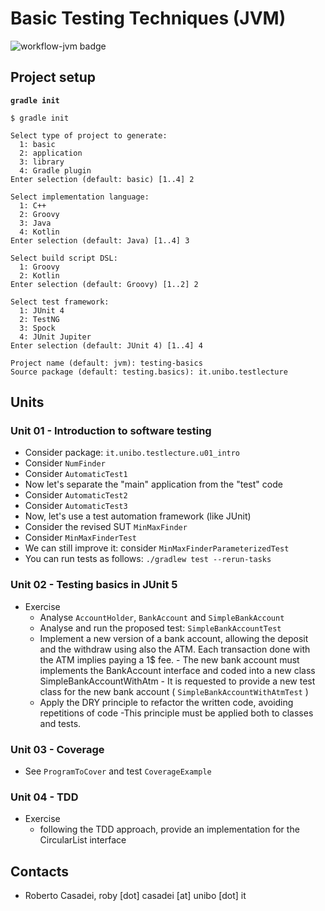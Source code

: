 # Basic Testing Techniques (JVM)

![workflow-jvm badge](https://github.com/metaphori/testing-basic-techniques/actions/workflows/workflow-jvm.yaml/badge.svg)

## Project setup

**`gradle init`**

```
$ gradle init

Select type of project to generate:
  1: basic
  2: application
  3: library
  4: Gradle plugin
Enter selection (default: basic) [1..4] 2

Select implementation language:
  1: C++
  2: Groovy
  3: Java
  4: Kotlin
Enter selection (default: Java) [1..4] 3

Select build script DSL:
  1: Groovy
  2: Kotlin
Enter selection (default: Groovy) [1..2] 2

Select test framework:
  1: JUnit 4
  2: TestNG
  3: Spock
  4: JUnit Jupiter
Enter selection (default: JUnit 4) [1..4] 4

Project name (default: jvm): testing-basics
Source package (default: testing.basics): it.unibo.testlecture

```

## Units

### Unit 01 - Introduction to software testing

- Consider package: `it.unibo.testlecture.u01_intro`
- Consider `NumFinder`
- Consider `AutomaticTest1`
- Now let's separate the "main" application from the "test" code
- Consider `AutomaticTest2`
- Consider `AutomaticTest3`
- Now, let's use a test automation framework (like JUnit)
- Consider the revised SUT `MinMaxFinder`
- Consider `MinMaxFinderTest`
- We can still improve it: consider `MinMaxFinderParameterizedTest`
- You can run tests as follows: `./gradlew test --rerun-tasks`

### Unit 02 - Testing basics in JUnit 5

- Exercise
    - Analyse `AccountHolder`, `BankAccount` and `SimpleBankAccount`
    - Analyse and run the proposed test: `SimpleBankAccountTest`
    - Implement a new version of a bank account, allowing the deposit and
      the withdraw using also the ATM. Each transaction done with the
      ATM implies paying a 1$ fee.
          - The new bank account must implements the BankAccount interface and coded into a new class SimpleBankAccountWithAtm
          - It is requested to provide a new test class for the new bank account ( `SimpleBankAccountWithAtmTest` )
    - Apply the DRY principle to refactor the written code, avoiding repetitions of code
          -This principle must be applied both to classes and tests.

### Unit 03 - Coverage

- See `ProgramToCover` and test `CoverageExample`

### Unit 04 - TDD

- Exercise
    - following the TDD approach, provide an implementation for the CircularList interface

## Contacts

- Roberto Casadei, roby [dot] casadei [at] unibo [dot] it
